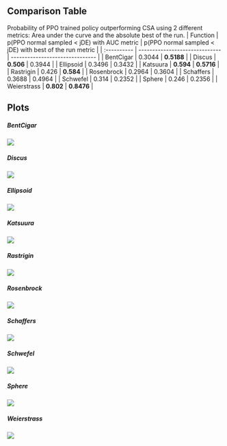 ## Comparison Table

Probability of PPO trained policy outperforming CSA using 2 different metrics: Area under the curve and the absolute best of the run.
| Function    | p(PPO normal sampled < jDE) with AUC metric | p(PPO normal sampled < jDE) with best of the run metric |
| :---------- | ------------------------------ | ------------------------------- |
| BentCigar | 0.3044 | **0.5188** |
| Discus | **0.506** | 0.3944 |
| Ellipsoid | 0.3496 | 0.3432 |
| Katsuura | **0.594** | **0.5716** |
| Rastrigin | 0.426 | **0.584** |
| Rosenbrock | 0.2964 | 0.3604 |
| Schaffers | 0.3688 | 0.4964 |
| Schwefel | 0.314 | 0.2352 |
| Sphere | 0.246 | 0.2356 |
| Weierstrass | **0.802** | **0.8476** |

## Plots

##### BentCigar

![](BentCigar/jDE_BentCigar_comparison.png)

##### Discus

![](Discus/jDE_Discus_comparison.png)

##### Ellipsoid

![](Ellipsoid/jDE_Ellipsoid_comparison.png)

##### Katsuura

![](Katsuura/jDE_Katsuura_comparison.png)

##### Rastrigin

![](Rastrigin/jDE_Rastrigin_comparison.png)

##### Rosenbrock

![](Rosenbrock/jDE_Rosenbrock_comparison.png)

##### Schaffers

![](Schaffers/jDE_Schaffers_comparison.png)

##### Schwefel

![](Schwefel/jDE_Schwefel_comparison.png)

##### Sphere

![](Sphere/jDE_Sphere_comparison.png)

##### Weierstrass

![](Weierstrass/jDE_Weierstrass_comparison.png)

